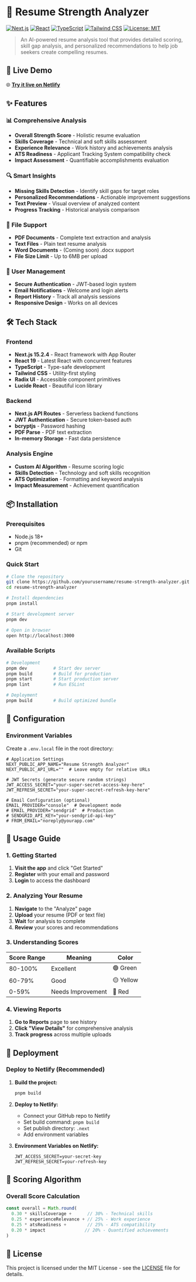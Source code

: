 # 🎯 Resume Strength Analyzer

[![Next.js](https://img.shields.io/badge/Next.js-15.2.4-black)](https://nextjs.org/)
[![React](https://img.shields.io/badge/React-19-blue)](https://reactjs.org/)
[![TypeScript](https://img.shields.io/badge/TypeScript-5-blue)](https://www.typescriptlang.org/)
[![Tailwind CSS](https://img.shields.io/badge/Tailwind_CSS-3.4-38B2AC)](https://tailwindcss.com/)
[![License: MIT](https://img.shields.io/badge/License-MIT-green.svg)](https://opensource.org/licenses/MIT)

> An AI-powered resume analysis tool that provides detailed scoring, skill gap analysis, and personalized recommendations to help job seekers create compelling resumes.

## 🚀 Live Demo

🌐 **[Try it live on Netlify](https://resume-strength-analyzer.netlify.app)**

## ✨ Features

### 📊 **Comprehensive Analysis**
- **Overall Strength Score** - Holistic resume evaluation
- **Skills Coverage** - Technical and soft skills assessment  
- **Experience Relevance** - Work history and achievements analysis
- **ATS Readiness** - Applicant Tracking System compatibility check
- **Impact Assessment** - Quantifiable accomplishments evaluation

### 🔍 **Smart Insights**
- **Missing Skills Detection** - Identify skill gaps for target roles
- **Personalized Recommendations** - Actionable improvement suggestions
- **Text Preview** - Visual overview of analyzed content
- **Progress Tracking** - Historical analysis comparison

### 📁 **File Support**
- **PDF Documents** - Complete text extraction and analysis
- **Text Files** - Plain text resume analysis
- **Word Documents** - (Coming soon) .docx support
- **File Size Limit** - Up to 6MB per upload

### 🔐 **User Management**
- **Secure Authentication** - JWT-based login system
- **Email Notifications** - Welcome and login alerts
- **Report History** - Track all analysis sessions
- **Responsive Design** - Works on all devices

## 🛠️ Tech Stack

### **Frontend**
- **Next.js 15.2.4** - React framework with App Router
- **React 19** - Latest React with concurrent features
- **TypeScript** - Type-safe development
- **Tailwind CSS** - Utility-first styling
- **Radix UI** - Accessible component primitives
- **Lucide React** - Beautiful icon library

### **Backend**
- **Next.js API Routes** - Serverless backend functions
- **JWT Authentication** - Secure token-based auth
- **bcryptjs** - Password hashing
- **PDF Parse** - PDF text extraction
- **In-memory Storage** - Fast data persistence

### **Analysis Engine**
- **Custom AI Algorithm** - Resume scoring logic
- **Skills Detection** - Technology and soft skills recognition
- **ATS Optimization** - Formatting and keyword analysis
- **Impact Measurement** - Achievement quantification

## 📦 Installation

### **Prerequisites**
- Node.js 18+ 
- pnpm (recommended) or npm
- Git

### **Quick Start**

```bash
# Clone the repository
git clone https://github.com/yourusername/resume-strength-analyzer.git
cd resume-strength-analyzer

# Install dependencies
pnpm install

# Start development server
pnpm dev

# Open in browser
open http://localhost:3000
```

### **Available Scripts**

```bash
# Development
pnpm dev          # Start dev server
pnpm build        # Build for production
pnpm start        # Start production server
pnpm lint         # Run ESLint

# Deployment
pnpm build        # Build optimized bundle
```

## 🔧 Configuration

### **Environment Variables**

Create a `.env.local` file in the root directory:

```env
# Application Settings
NEXT_PUBLIC_APP_NAME="Resume Strength Analyzer"
NEXT_PUBLIC_API_URL=""  # Leave empty for relative URLs

# JWT Secrets (generate secure random strings)
JWT_ACCESS_SECRET="your-super-secret-access-key-here"
JWT_REFRESH_SECRET="your-super-secret-refresh-key-here"

# Email Configuration (optional)
EMAIL_PROVIDER="console"  # Development mode
# EMAIL_PROVIDER="sendgrid"  # Production
# SENDGRID_API_KEY="your-sendgrid-api-key"
# FROM_EMAIL="noreply@yourapp.com"
```

## 🎨 Usage Guide

### **1. Getting Started**
1. **Visit the app** and click "Get Started"
2. **Register** with your email and password
3. **Login** to access the dashboard

### **2. Analyzing Your Resume**
1. **Navigate** to the "Analyze" page
2. **Upload** your resume (PDF or text file)
3. **Wait** for analysis to complete
4. **Review** your scores and recommendations

### **3. Understanding Scores**

| Score Range | Meaning | Color |
|-------------|---------|-------|
| 80-100% | Excellent | 🟢 Green |
| 60-79% | Good | 🟡 Yellow |
| 0-59% | Needs Improvement | 🔴 Red |

### **4. Viewing Reports**
1. **Go to Reports** page to see history
2. **Click "View Details"** for comprehensive analysis
3. **Track progress** across multiple uploads

## 🚀 Deployment

### **Deploy to Netlify** (Recommended)

1. **Build the project:**
   ```bash
   pnpm build
   ```

2. **Deploy to Netlify:**
   - Connect your GitHub repo to Netlify
   - Set build command: `pnpm build`
   - Set publish directory: `.next`
   - Add environment variables

3. **Environment Variables on Netlify:**
   ```
   JWT_ACCESS_SECRET=your-secret-key
   JWT_REFRESH_SECRET=your-refresh-key
   ```

## 🎯 Scoring Algorithm

### **Overall Score Calculation**

```typescript
const overall = Math.round(
  0.30 * skillsCoverage +      // 30% - Technical skills
  0.25 * experienceRelevance + // 25% - Work experience
  0.25 * atsReadiness +        // 25% - ATS compatibility
  0.20 * impact               // 20% - Quantified achievements
)
```

## 📝 License

This project is licensed under the MIT License - see the [LICENSE](LICENSE) file for details.
